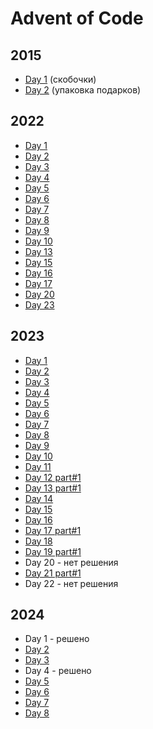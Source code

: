 # Advent of Code

## 2015

- [Day 1](https://github.com/AlexAkama/advent_of_code/tree/main/src/main/java/advent_of_code/event_2015/day01)
  (скобочки)
- [Day 2](https://github.com/AlexAkama/advent_of_code/tree/main/src/main/java/advent_of_code/event_2015/day02)
  (упаковка подарков)

## 2022

- [Day 1](https://github.com/AlexAkama/advent_of_code/tree/main/src/main/java/advent_of_code/event_2022/day01)
- [Day 2](https://github.com/AlexAkama/advent_of_code/tree/main/src/main/java/advent_of_code/event_2022/day02)
- [Day 3](https://github.com/AlexAkama/advent_of_code/tree/main/src/main/java/advent_of_code/event_2022/day03)
- [Day 4](https://github.com/AlexAkama/advent_of_code/tree/main/src/main/java/advent_of_code/event_2022/day04)
- [Day 5](https://github.com/AlexAkama/advent_of_code/tree/main/src/main/java/advent_of_code/event_2022/day05)
- [Day 6](https://github.com/AlexAkama/advent_of_code/tree/main/src/main/java/advent_of_code/event_2022/day06)
- [Day 7](https://github.com/AlexAkama/advent_of_code/tree/main/src/main/java/advent_of_code/event_2022/day07)
- [Day 8](https://github.com/AlexAkama/advent_of_code/tree/main/src/main/java/advent_of_code/event_2022/day08)
- [Day 9](https://github.com/AlexAkama/advent_of_code/tree/main/src/main/java/advent_of_code/event_2022/day09)
- [Day 10](https://github.com/AlexAkama/advent_of_code/tree/main/src/main/java/advent_of_code/event_2022/day10)
- [Day 13](https://github.com/AlexAkama/advent_of_code/tree/main/src/main/java/advent_of_code/event_2022/day13)
- [Day 15](https://github.com/AlexAkama/advent_of_code/tree/main/src/main/java/advent_of_code/event_2022/day15)
- [Day 16](https://github.com/AlexAkama/advent_of_code/tree/main/src/main/java/advent_of_code/event_2022/day16)
- [Day 17](https://github.com/AlexAkama/advent_of_code/tree/main/src/main/java/advent_of_code/event_2022/day17)
- [Day 20](https://github.com/AlexAkama/advent_of_code/tree/main/src/main/java/advent_of_code/event_2022/day20)
- [Day 23](https://github.com/AlexAkama/advent_of_code/tree/main/src/main/java/advent_of_code/event_2022/day23)

## 2023

- [Day 1](https://github.com/AlexAkama/advent_of_code/tree/main/src/main/java/advent_of_code/event_2023/day01)
- [Day 2](https://github.com/AlexAkama/advent_of_code/tree/main/src/main/java/advent_of_code/event_2023/day02)
- [Day 3](https://github.com/AlexAkama/advent_of_code/tree/main/src/main/java/advent_of_code/event_2023/day03)
- [Day 4](https://github.com/AlexAkama/advent_of_code/tree/main/src/main/java/advent_of_code/event_2023/day04)
- [Day 5](https://github.com/AlexAkama/advent_of_code/tree/main/src/main/java/advent_of_code/event_2023/day05)
- [Day 6](https://github.com/AlexAkama/advent_of_code/tree/main/src/main/java/advent_of_code/event_2023/day06)
- [Day 7](https://github.com/AlexAkama/advent_of_code/tree/main/src/main/java/advent_of_code/event_2023/day07)
- [Day 8](https://github.com/AlexAkama/advent_of_code/tree/main/src/main/java/advent_of_code/event_2023/day08)
- [Day 9](https://github.com/AlexAkama/advent_of_code/tree/main/src/main/java/advent_of_code/event_2023/day09)
- [Day 10](https://github.com/AlexAkama/advent_of_code/tree/main/src/main/java/advent_of_code/event_2023/day10)
- [Day 11](https://github.com/AlexAkama/advent_of_code/tree/main/src/main/java/advent_of_code/event_2023/day11)
- [Day 12 part#1](https://github.com/AlexAkama/advent_of_code/tree/main/src/main/java/advent_of_code/event_2023/day12)
- [Day 13 part#1](https://github.com/AlexAkama/advent_of_code/tree/main/src/main/java/advent_of_code/event_2023/day13)
- [Day 14](https://github.com/AlexAkama/advent_of_code/tree/main/src/main/java/advent_of_code/event_2023/day14)
- [Day 15](https://github.com/AlexAkama/advent_of_code/tree/main/src/main/java/advent_of_code/event_2023/day15)
- [Day 16](https://github.com/AlexAkama/advent_of_code/tree/main/src/main/java/advent_of_code/event_2023/day16)
- [Day 17 part#1](https://github.com/AlexAkama/advent_of_code/tree/main/src/main/java/advent_of_code/event_2023/day17)
- [Day 18](https://github.com/AlexAkama/advent_of_code/tree/main/src/main/java/advent_of_code/event_2023/day18)
- [Day 19 part#1](https://github.com/AlexAkama/advent_of_code/tree/main/src/main/java/advent_of_code/event_2023/day19)
- Day 20 - нет решения
- [Day 21 part#1](https://github.com/AlexAkama/advent_of_code/tree/main/src/main/java/advent_of_code/event_2023/day21)
- Day 22 - нет решения

## 2024

- Day 1 - решено
- [Day 2](https://github.com/AlexAkama/advent_of_code/tree/main/src/main/java/advent_of_code/event_2024/day02)
- [Day 3](https://github.com/AlexAkama/advent_of_code/tree/main/src/main/java/advent_of_code/event_2024/day03)
- Day 4 - решено
- [Day 5](https://github.com/AlexAkama/advent_of_code/tree/main/src/main/java/advent_of_code/event_2024/day05)
- [Day 6](https://github.com/AlexAkama/advent_of_code/tree/main/src/main/java/advent_of_code/event_2024/day06)
- [Day 7](https://github.com/AlexAkama/advent_of_code/tree/main/src/main/java/advent_of_code/event_2024/day07)
- [Day 8](https://github.com/AlexAkama/advent_of_code/tree/main/src/main/java/advent_of_code/event_2024/day08)